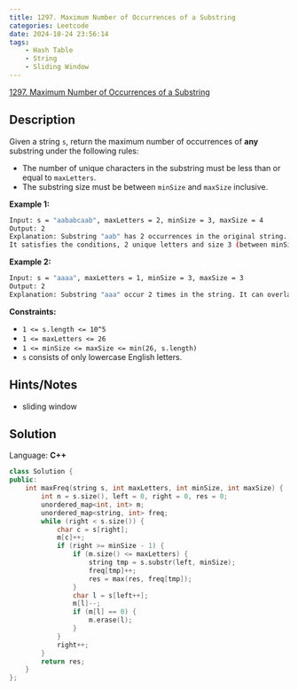 ```yaml
---
title: 1297. Maximum Number of Occurrences of a Substring
categories: Leetcode
date: 2024-10-24 23:56:14
tags:
    - Hash Table
    - String
    - Sliding Window
---
```


[1297. Maximum Number of Occurrences of a Substring](https://leetcode.com/problems/maximum-number-of-occurrences-of-a-substring/description/)

## Description

Given a string `s`, return the maximum number of occurrences of **any**  substring under the following rules:

- The number of unique characters in the substring must be less than or equal to `maxLetters`.
- The substring size must be between `minSize` and `maxSize` inclusive.

**Example 1:**

```bash
Input: s = "aababcaab", maxLetters = 2, minSize = 3, maxSize = 4
Output: 2
Explanation: Substring "aab" has 2 occurrences in the original string.
It satisfies the conditions, 2 unique letters and size 3 (between minSize and maxSize).
```

**Example 2:**

```bash
Input: s = "aaaa", maxLetters = 1, minSize = 3, maxSize = 3
Output: 2
Explanation: Substring "aaa" occur 2 times in the string. It can overlap.
```

**Constraints:**

- `1 <= s.length <= 10^5`
- `1 <= maxLetters <= 26`
- `1 <= minSize <= maxSize <= min(26, s.length)`
- `s` consists of only lowercase English letters.

## Hints/Notes

- sliding window

## Solution

Language: **C++**

```C++
class Solution {
public:
    int maxFreq(string s, int maxLetters, int minSize, int maxSize) {
        int n = s.size(), left = 0, right = 0, res = 0;
        unordered_map<int, int> m;
        unordered_map<string, int> freq;
        while (right < s.size()) {
            char c = s[right];
            m[c]++;
            if (right >= minSize - 1) {
                if (m.size() <= maxLetters) {
                    string tmp = s.substr(left, minSize);
                    freq[tmp]++;
                    res = max(res, freq[tmp]);
                }
                char l = s[left++];
                m[l]--;
                if (m[l] == 0) {
                    m.erase(l);
                }
            }
            right++;
        }
        return res;
    }
};
```
